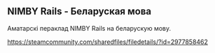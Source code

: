 NIMBY Rails - Беларуская мова
-----------------------------

Аматарскі пераклад NIMBY Rails на беларускую мову.

https://steamcommunity.com/sharedfiles/filedetails/?id=2977858462